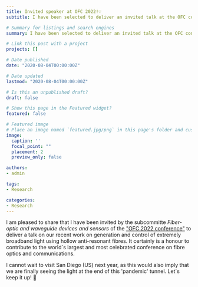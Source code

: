 ```yaml
---
title: Invited speaker at OFC 2022!💡
subtitle: I have been selected to deliver an invited talk at the OFC conference of the *OSA*

# Summary for listings and search engines
summary: I have been selected to deliver an invited talk at the OFC conference of the *OSA*

# Link this post with a project
projects: []

# Date published
date: "2020-08-04T00:00:00Z"

# Date updated
lastmod: "2020-08-04T00:00:00Z"

# Is this an unpublished draft?
draft: false

# Show this page in the Featured widget?
featured: false

# Featured image
# Place an image named `featured.jpg/png` in this page's folder and customize its options here.
image:
  caption: ''
  focal_point: ""
  placement: 2
  preview_only: false

authors:
- admin

tags:
- Research

categories:
- Research
---
```


I am pleased to share that I have been invited by the subcommitte *Fiber-optic and waveguide devices and sensors* of the ["OFC 2022 conference"](https://www.ofcconference.org/en-us/home/) to deliver a talk on our recent work on generation and control of extremely broadband light using hollow anti-resonant fibres. It certainly is a honour to contribute to the world´s largest and most celebrated conference on fibre optics and communications.

I cannot wait to visit San Diego (US) next year, as this would also imply that we are finally seeing the light at the end of this 'pandemic' tunnel. Let´s keep it up! 🙌